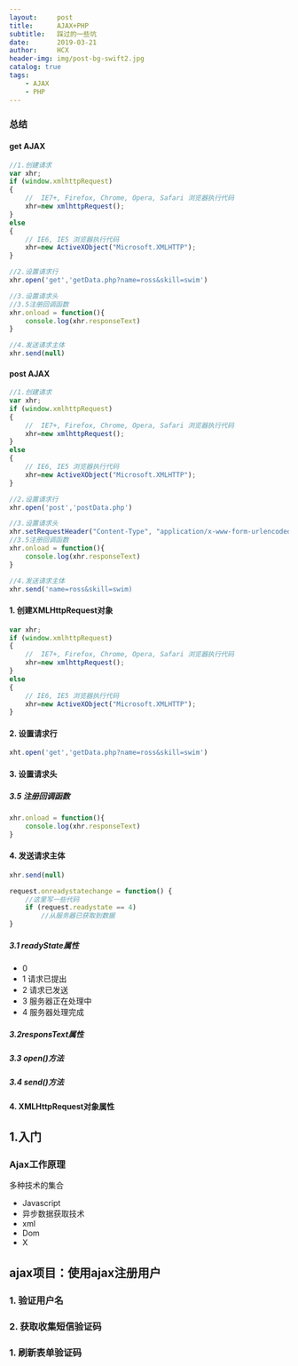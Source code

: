 ```yaml
---
layout:     post
title:      AJAX+PHP
subtitle:   踩过的一些坑
date:       2019-03-21
author:     HCX
header-img: img/post-bg-swift2.jpg
catalog: true
tags:
    - AJAX
    - PHP
---
```

### 总结

#### get AJAX
```js
//1.创建请求
var xhr;
if (window.xmlhttpRequest)
{
    //  IE7+, Firefox, Chrome, Opera, Safari 浏览器执行代码
    xhr=new xmlhttpRequest();
}
else
{
    // IE6, IE5 浏览器执行代码
    xhr=new ActiveXObject("Microsoft.XMLHTTP");
}

//2.设置请求行
xhr.open('get','getData.php?name=ross&skill=swim')

//3.设置请求头
//3.5注册回调函数
xhr.onload = function(){
    console.log(xhr.responseText)
}

//4.发送请求主体
xhr.send(null)
```
#### post AJAX
```js
//1.创建请求
var xhr;
if (window.xmlhttpRequest)
{
    //  IE7+, Firefox, Chrome, Opera, Safari 浏览器执行代码
    xhr=new xmlhttpRequest();
}
else
{
    // IE6, IE5 浏览器执行代码
    xhr=new ActiveXObject("Microsoft.XMLHTTP");
}

//2.设置请求行
xhr.open('post','postData.php')

//3.设置请求头
xhr.setRequestHeader("Content-Type", "application/x-www-form-urlencoded")
//3.5注册回调函数
xhr.onload = function(){
    console.log(xhr.responseText)
}

//4.发送请求主体
xhr.send('name=ross&skill=swim)
```
#### 1. 创建XMLHttpRequest对象

```javascript
var xhr;
if (window.xmlhttpRequest)
{
    //  IE7+, Firefox, Chrome, Opera, Safari 浏览器执行代码
    xhr=new xmlhttpRequest();
}
else
{
    // IE6, IE5 浏览器执行代码
    xhr=new ActiveXObject("Microsoft.XMLHTTP");
}
```
#### 2. 设置请求行
```js
xht.open('get','getData.php?name=ross&skill=swim')
```
#### 3. 设置请求头
##### 3.5 注册回调函数
```js
xhr.onload = function(){
    console.log(xhr.responseText)
}
```
#### 4. 发送请求主体
```js
xhr.send(null)
```

```javascript
request.onreadystatechange = function() {
    //这里写一些代码
    if (request.readystate == 4)
        //从服务器已获取到数据
}
```

##### 3.1 readyState属性

- 0 
- 1 请求已提出
- 2 请求已发送
- 3 服务器正在处理中
- 4 服务器处理完成

##### 3.2responsText属性
##### 3.3 open()方法
##### 3.4 send()方法
#### 4. XMLHttpRequest对象属性

## 1.入门
### Ajax工作原理
多种技术的集合
- Javascript
- 异步数据获取技术
- xml
- Dom
- X

## ajax项目：使用ajax注册用户
### 1. 验证用户名
### 2. 获取收集短信验证码
### 1. 刷新表单验证码





